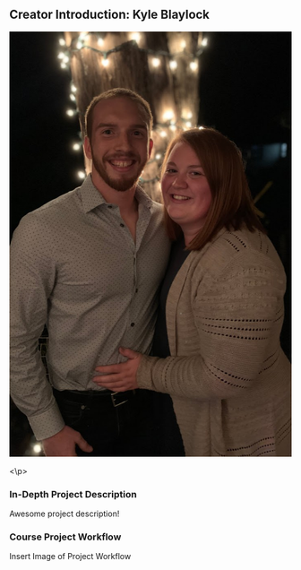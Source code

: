 ## Creator Introduction: Kyle Blaylock

<p align="center">
  <img src="https://github.com/blaylock08/Blaylock_516X_Project/blob/master/IMG_0303.jpg">
</p>

<p align="center>

<"Hello everyone! My name is Kyle Blaylock and I am a graduate student at Iowa State University. I am currently working on a Master's of   Science degree in Agricultual and Biosystem's Engineering with am emphasis in Adavanced Machinery Systems. More specifically self-propelled agricultual sprayers and how we can improve their performance. I took ABE 516X because my research is very data heavy and I wanted to learn new and different ways to handle large amounts of data.">

<\p>

### In-Depth Project Description

Awesome project description!

### Course Project Workflow

Insert Image of Project Workflow


